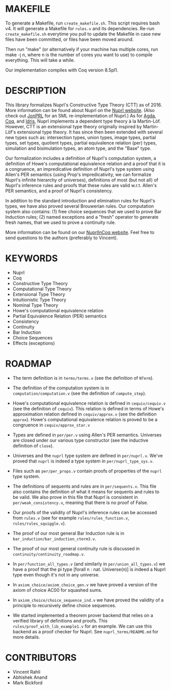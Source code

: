 MAKEFILE
========

To generate a Makefile, run `create_makefile.sh`.  This script
requires bash v4.  It will generate a Makefile for `rules.v` and its
dependencies.  Re-run `create_makefile.sh` everytime you pull to
update the Makefile in case new files have been committed, or files
have been moved around.

Then run "make" (or alternatively if your machine has multiple cores,
run make -j n, where n is the number of cores you want to use) to
compile everything.  This will take a while.

Our implementation compiles with Coq version 8.5pl1.


DESCRIPTION
===========

This library formalizes Nuprl's Constructive Type Theory (CTT) as of
2016.  More information can be found about Nuprl on the [Nuprl
website](http://www.nuprl.org/).  (Also check out
[JonPRL](https://github.com/jonsterling/JonPRL) for an SML
re-implementation of Nuprl.)  As for
[Agda](http://wiki.portal.chalmers.se/agda/),
[Coq](https://coq.inria.fr/), and [Idris](http://www.idris-lang.org/),
Nuprl implements a dependent type theory à la Martin-Löf.  However,
CTT is an extensional type theory originally inspired by Martin-Löf's
extensional type theory.  It has since then been extended with several
new types such as: intersection types, union types, image types,
partial types, set types, quotient types, partial equivalence relation
(per) types, simulation and bisimulation types, an atom type, and the
"Base" type.

Our formalization includes a definition of Nuprl's computation system,
a definition of Howe's computational equivalence relation and a proof
that it is a congruence, an impredicative definition of Nuprl's type
system using Allen's PER semantics (using Prop's impredicativity, we
can formalize Nuprl's infinite hierarchy of universes), definitions of
most (but not all) of Nuprl's inference rules and proofs that these
rules are valid w.r.t. Allen's PER semantics, and a proof of Nuprl's
consistency.

In addition to the standard introduction and elimination rules for
Nuprl's types, we have also proved several Brouwerian rules.  Our
computation system also contains: (1) free choice sequences that we
used to prove Bar Induction rules; (2) named exceptions and a "fresh"
operator to generate fresh names, that we used to prove a continuity
rule.

More information can be found on our [NuprlInCoq
website](http://www.nuprl.org/html/Nuprl2Coq/).  Feel free to send
questions to the authors (preferably to Vincent).


KEYWORDS
========

* Nuprl
* Coq
* Constructive Type Theory
* Computational Type Theory
* Extensional Type Theory
* Intuitionistic Type Theory
* Nominal Type Theory
* Howe's computational equivalence relation
* Partial Equivalence Relation (PER) semantics
* Consistency
* Continuity
* Bar Induction
* Choice Sequences
* Effects (exceptions)


ROADMAP
=======

* The term definition is in `terms/terms.v` (see the definition of
`NTerm`).

* The definition of the computation system is in
`computation/computation.v` (see the definition of `compute_step`).

* Howe's computational equivalence relation is defined in
`cequiv/cequiv.v` (see the definition of `cequiv`).  This relation is
defined in terms of Howe's approximation relation defined in
`cequiv/approx.v` (see the definition `approx`).  Howe's computational
equivalence relation is proved to be a congruence in
`cequiv/approx_star.v`

* Types are defined in `per/per.v` using Allen's PER semantics.
Universes are closed under our various type constructor (see the
inductive definition of `close`).

* Universes and the `nuprl` type system are defined in `per/nuprl.v`.
We've proved that `nuprl` is indeed a type system in
`per/nuprl_type_sys.v`.

* Files such as `per/per_props.v` contain proofs of properties of the
`nuprl` type system.

* The definitions of sequents and rules are in `per/sequents.v`.  This
file also contains the definition of what it means for sequents and
rules to be valid.  We also prove in this file that Nuprl is
consistent in `per/weak_consistency.v`, meaning that there is no proof
of False.

* Our proofs of the validity of Nuprl's inference rules can be
accessed from `rules.v` (see for example `rules/rules_function.v`,
`rules/rules_squiggle.v`).

* The proof of our most general Bar Induction rule is in
`bar_induction/bar_induction_cterm3.v`.

* The proof of our most general continuity rule is discussed in
`continuity/continuity_roadmap.v`.

* In `per/function_all_types.v` (and similarly in `per/union_all_types.v`)
we have a proof that the pi type [forall n : nat. Universe(n)] is
indeed a Nuprl type even though it's not in any universe.

* In `axiom_choice/axiom_choice_gen.v` we have proved a version of the
axiom of choice AC00 for squashed sums.

* In `axiom_choice/choice_sequence_ind.v` we have proved the validity
of a principle to recursively define choice sequences.

* We started implemented a theorem prover backend that relies on a
verified library of definitions and proofs.  This
`rules/proof_with_lib_example1.v` for an example.  We can use this
backend as a proof checker for Nuprl.  See `nuprl_terms/README.md` for
more details.


CONTRIBUTORS
============

* Vincent Rahli
* Abhishek Anand
* Mark Bickford
